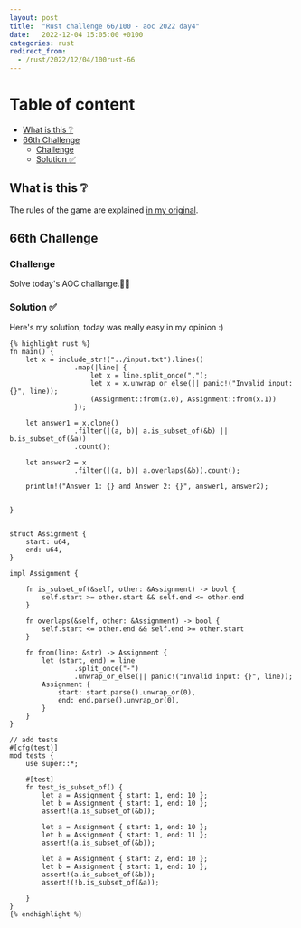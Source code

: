 ```yaml
---
layout: post
title:  "Rust challenge 66/100 - aoc 2022 day4"
date:   2022-12-04 15:05:00 +0100
categories: rust
redirect_from:
  - /rust/2022/12/04/100rust-66
---
```



#  Table of content
<!-- MarkdownTOC autolink="true" -->

- [What is this :grey_question:](#what-is-this-grey_question)
- [66th Challenge](#66th-challenge)
    - [Challenge](#challenge)
    - [Solution :white_check_mark:](#solution-white_check_mark)

<!-- /MarkdownTOC -->

## What is this :grey_question: 

The rules of the game are explained [in my original](https://maebli.github.io/rust/2021/10/18/100rust.html). 

## 66th Challenge
### Challenge

Solve today's AOC challange.🎅🦀

### Solution :white_check_mark:

Here's my solution, today was really easy in my opinion :)

    {% highlight rust %}
    fn main() {
        let x = include_str!("../input.txt").lines()
                    .map(|line| {
                        let x = line.split_once(",");
                        let x = x.unwrap_or_else(|| panic!("Invalid input: {}", line));
                        (Assignment::from(x.0), Assignment::from(x.1))
                    });

        let answer1 = x.clone()
                    .filter(|(a, b)| a.is_subset_of(&b) || b.is_subset_of(&a))
                    .count();

        let answer2 = x
                    .filter(|(a, b)| a.overlaps(&b)).count();

        println!("Answer 1: {} and Answer 2: {}", answer1, answer2);
                    

    }


    struct Assignment {
        start: u64,
        end: u64,
    }

    impl Assignment {

        fn is_subset_of(&self, other: &Assignment) -> bool {
            self.start >= other.start && self.end <= other.end
        }

        fn overlaps(&self, other: &Assignment) -> bool {
            self.start <= other.end && self.end >= other.start
        }
        
        fn from(line: &str) -> Assignment {
            let (start, end) = line
                    .split_once("-")
                    .unwrap_or_else(|| panic!("Invalid input: {}", line));
            Assignment {
                start: start.parse().unwrap_or(0),
                end: end.parse().unwrap_or(0),
            }
        }
    }

    // add tests
    #[cfg(test)]
    mod tests {
        use super::*;

        #[test]
        fn test_is_subset_of() {
            let a = Assignment { start: 1, end: 10 };
            let b = Assignment { start: 1, end: 10 };
            assert!(a.is_subset_of(&b));

            let a = Assignment { start: 1, end: 10 };
            let b = Assignment { start: 1, end: 11 };
            assert!(a.is_subset_of(&b));

            let a = Assignment { start: 2, end: 10 };
            let b = Assignment { start: 1, end: 10 };
            assert!(a.is_subset_of(&b));
            assert!(!b.is_subset_of(&a));

        }
    }
    {% endhighlight %}
